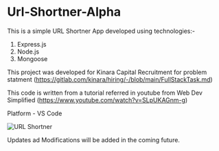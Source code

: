 # Url-Shortner-Alpha

This is a simple URL Shortner App developed using technologies:-
1. Express.js
2. Node.js
3. Mongoose

This project was developed for Kinara Capital Recruitment for problem statment (https://gitlab.com/kinara/hiring/-/blob/main/FullStackTask.md)

This code is written from a tutorial referred in youtube from Web Dev Simplified (https://www.youtube.com/watch?v=SLpUKAGnm-g)


Platform - VS Code

![URL Shortner](https://user-images.githubusercontent.com/44725818/196029792-e2fbfa9e-9945-4ca3-87cb-2d5239fe6814.jpeg)

Updates ad Modifications will be added in the coming future.

